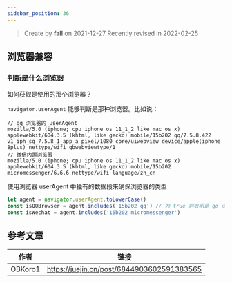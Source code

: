 ```yaml
---
sidebar_position: 36
---
```


> Create by **fall** on 2021-12-27
> Recently revised in 2022-02-25

## 浏览器兼容

### 判断是什么浏览器

如何获取是使用的那个浏览器？

`navigator.userAgent` 能够判断是那种浏览器。比如说：

```
// qq 浏览器的 userAgent
mozilla/5.0 (iphone; cpu iphone os 11_1_2 like mac os x) applewebkit/604.3.5 (khtml, like gecko) mobile/15b202 qq/7.5.8.422 v1_iph_sq_7.5.8_1_app_a pixel/1080 core/uiwebview device/apple(iphone 8plus) nettype/wifi qbwebviewtype/1
// 微信内置浏览器
mozilla/5.0 (iphone; cpu iphone os 11_1_2 like mac os x) applewebkit/604.3.5 (khtml, like gecko) mobile/15b202 micromessenger/6.6.6 nettype/wifi language/zh_cn
```

使用浏览器 userAgent 中独有的数据段来确保浏览器的类型

```js
let agent = navigator.userAgent.toLowerCase()
const isQQBrowser = agent.includes('15b202 qq') // 为 true 则表明是 qq 浏览器
const isWechat = agent.includes('15b202 micromessenger')
```



## 参考文章

| 作者    | 链接                                       |
| ------- | ------------------------------------------ |
| OBKoro1 | https://juejin.cn/post/6844903602591383565 |

